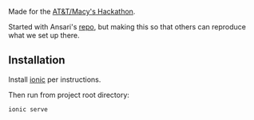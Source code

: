 Made for the [AT&T/Macy's Hackathon](http://www.eventbrite.com/e/att-mobile-app-hackathon-bay-area-tickets-17498130379).

Started with Ansari's [repo](https://github.com/Gamerholic/glams), but making this so that others can reproduce what we set up there.

## Installation

Install [ionic](http://ionicframework.com/docs/guide/installation.html) per instructions.

Then run from project root directory:

    ionic serve
